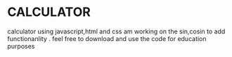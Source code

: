 # CALCULATOR
calculator using javascript,html and css
am working on the sin,cosin  to add functionanlity .
feel free to download and use the code for education purposes
